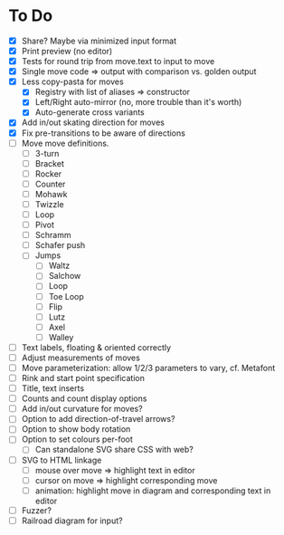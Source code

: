 # To Do

- [x] Share? Maybe via minimized input format
- [x] Print preview (no editor)
- [x] Tests for round trip from move.text to input to move
- [x] Single move code => output with comparison vs. golden output
- [x] Less copy-pasta for moves
    - [x] Registry with list of aliases => constructor
    - [x] Left/Right auto-mirror (no, more trouble than it's worth)
    - [x] Auto-generate cross variants
- [x] Add in/out skating direction for moves
- [x] Fix pre-transitions to be aware of directions
- [ ] Move move definitions.
    - [ ] 3-turn
    - [ ] Bracket
    - [ ] Rocker
    - [ ] Counter
    - [ ] Mohawk
    - [ ] Twizzle
    - [ ] Loop
    - [ ] Pivot
    - [ ] Schramm
    - [ ] Schafer push
    - [ ] Jumps
        - [ ] Waltz
        - [ ] Salchow
        - [ ] Loop
        - [ ] Toe Loop
        - [ ] Flip
        - [ ] Lutz
        - [ ] Axel
        - [ ] Walley
- [ ] Text labels, floating & oriented correctly
- [ ] Adjust measurements of moves
- [ ] Move parameterization: allow 1/2/3 parameters to vary, cf. Metafont
- [ ] Rink and start point specification
- [ ] Title, text inserts
- [ ] Counts and count display options
- [ ] Add in/out curvature for moves?
- [ ] Option to add direction-of-travel arrows?
- [ ] Option to show body rotation
- [ ] Option to set colours per-foot
    - [ ] Can standalone SVG share CSS with web?
- [ ] SVG to HTML linkage
    - [ ] mouse over move => highlight text in editor
    - [ ] cursor on move => highlight corresponding move
    - [ ] animation: highlight move in diagram and corresponding text in editor
- [ ] Fuzzer?
- [ ] Railroad diagram for input?

